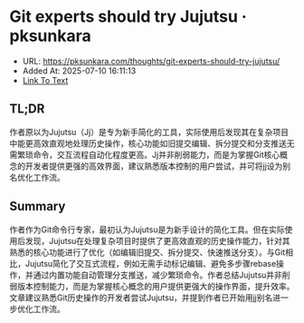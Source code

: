 # Git experts should try Jujutsu · pksunkara
- URL: https://pksunkara.com/thoughts/git-experts-should-try-jujutsu/
- Added At: 2025-07-10 16:11:13
- [Link To Text](2025-07-10-git-experts-should-try-jujutsu-·-pksunkara_raw.md)

## TL;DR


作者原以为Jujutsu（Jj）是专为新手简化的工具，实际使用后发现其在复杂项目中能更高效直观地处理历史操作，核心功能如旧提交编辑、拆分提交和分支推送无需繁琐命令，交互流程自动化程度更高。Jj并非削弱能力，而是为掌握Git核心概念的开发者提供更强的高效界面，建议熟悉版本控制的用户尝试，并可将jj设为别名优化工作流。

## Summary


作者作为Git命令行专家，最初认为Jujutsu是为新手设计的简化工具。但在实际使用后发现，Jujutsu在处理复杂项目时提供了更高效直观的历史操作能力，针对其熟悉的核心功能进行了优化（如编辑旧提交、拆分提交、快速推送分支）。与Git相比，Jujutsu简化了交互式流程，例如无需手动标记编辑、避免多步骤rebase操作，并通过内置功能自动管理分支推送，减少繁琐命令。作者总结Jujutsu并非削弱版本控制能力，而是为掌握核心概念的用户提供更强大的操作界面，提升效率。文章建议熟悉Git历史操作的开发者尝试Jujutsu，并提到作者已开始用jj别名进一步优化工作流。
